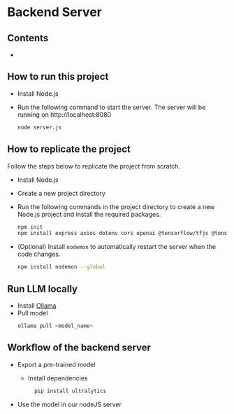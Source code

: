 # Backend Server

## Contents

-

## How to run this project

- Install Node.js
- Run the following command to start the server.
  The server will be running on http://localhost:8080

  ```bash
  node server.js
  ```

## How to replicate the project

Follow the steps below to replicate the project from scratch.

- Install Node.js
- Create a new project directory
- Run the following commands in the project directory to create a new Node.js project and install the required packages.

  ```bash
  npm init
  npm install express axios dotenv cors openai @tensorflow/tfjs @tensorflow/tfjs-node multer jimp
  ```

- (Optional) Install `nodemon` to automatically restart the server when the code changes.

  ```bash
  npm install nodemon --global
  ```

## Run LLM locally
- Install [Ollama](https://ollama.com/download)
- Pull model
  ```bash
  ollama pull <model_name>
  ```

## Workflow of the backend server

- Export a pre-trained model

  - Install dependencies

    ```bash
      pip install ultralytics
    ```

- Use the model in our nodeJS server
